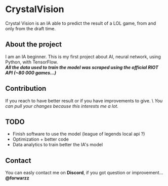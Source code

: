 # CrystalVision
Crystal Vision is an IA able to predict the result of a LOL game, from and only from the draft time.

## About the project
I am an IA beginner. This is my first project about AI, neural network, using Python, with TensorFlow.\
**_All the data used to train the model was scraped using the official RIOT API (~80 000 games...)_**

## Contribution
If you reach to have better result or if you have improvements to give. \ _You can pull your changes because this interests me a lot._

## TODO
- Finish software to use the model (league of legends local api ?)
- Optimization + better code
- Data analytics to train better the IA's model

## Contact
You can easly contact me on **Discord**, if you got question or improvement... \
**@forwarzz**
